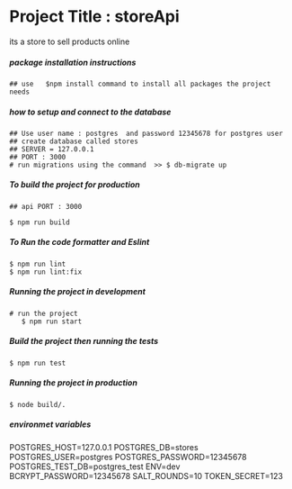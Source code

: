 # Project Title : storeApi

its a store to sell products online

##### package installation instructions

    ## use   $npm install command to install all packages the project needs

##### how to setup and connect to the database

    ## Use user name : postgres  and password 12345678 for postgres user
    ## create database called stores
    ## SERVER = 127.0.0.1
    ## PORT : 3000
    # run migrations using the command  >> $ db-migrate up

##### To build the project for production

    ## api PORT : 3000

    $ npm run build

##### To Run the code formatter and Eslint

    $ npm run lint
    $ npm run lint:fix

##### Running the project in development

    # run the project
       $ npm run start

##### Build the project then running the tests

    $ npm run test

##### Running the project in production

    $ node build/.



##### environmet variables
POSTGRES_HOST=127.0.0.1
POSTGRES_DB=stores
POSTGRES_USER=postgres
POSTGRES_PASSWORD=12345678
POSTGRES_TEST_DB=postgres_test
ENV=dev
BCRYPT_PASSWORD=12345678
SALT_ROUNDS=10
TOKEN_SECRET=123